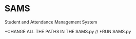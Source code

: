 # SAMS
Student and Attendance Management System

*CHANGE ALL THE PATHS IN THE SAMS.py
//
*RUN SAMS.py

